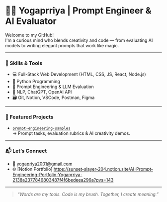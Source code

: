 # 👩‍💻 Yogaprriya | Prompt Engineer & AI Evaluator

Welcome to my GitHub!  
I'm a curious mind who blends creativity and code — from evaluating AI models to writing elegant prompts that work like magic.

---

### 🔧 Skills & Tools

- 💻 Full-Stack Web Development (HTML, CSS, JS, React, Node.js)
- 🐍 Python Programming
- 🤖 Prompt Engineering & LLM Evaluation
- 🧠 NLP, ChatGPT, OpenAI API
- 🗃️ Git, Notion, VSCode, Postman, Figma

---

### 🌟 Featured Projects

- [`prompt-engineering-samples`](https://github.com/yogaprrriya-ai/prompt-engineering-samples)  
  → Prompt tasks, evaluation rubrics & AI creativity demos.

---

### 📬 Let’s Connect

- 📧 [yogapriya2001@gmail.com](mailto:yogapriya2001@gmail.com)
- 🌐 [Notion Portfolio] https://sunset-slayer-204.notion.site/AI-Prompt-Engineering-Portfolio-Yogaprriya-2138a2377846803487f4f6bedeea296a?pvs=143
  

---

> *“Words are my tools. Code is my brush. Together, I create meaning.”*

